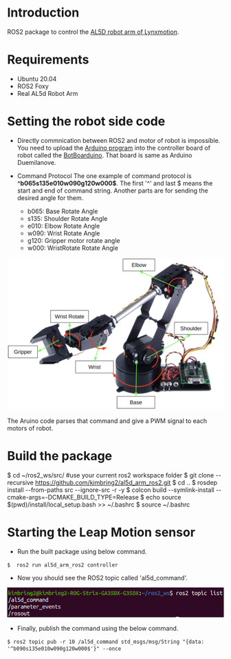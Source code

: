 # Introduction
ROS2 package to control the [AL5D robot arm of Lynxmotion](https://www.robotshop.com/products/lynxmotion-al5d-4-degrees-freedom-robotic-arm-combo-kit).

# Requirements
- Ubuntu 20.04
- ROS2 Foxy
- Real AL5d Robot Arm

# Setting the robot side code
- Directly commnication between ROS2 and motor of robot is impossible. You need to upload the [Arduino program](https://drive.google.com/file/d/1dJOSnEAfzrh7GTa5parboIpwfxzVnE51/view?usp=sharing) into the controller board of robot called the [BotBoarduino](https://www.robotshop.com/products/lynxmotion-botboarduino-robot-controller). That board is same as Arduino Duemilanove.

- Command Protocol
The one example of command protocol is **^b065s135e010w090g120w000$**.
The first '^' and last $ means the start and end of command string. Another parts are for sending the desired angle for them. 
  - b065: Base Rotate Angle
  - s135: Shoulder Rotate Angle
  - e010: Elbow Rotate Angle
  - w090: Wrist Rotate Angle
  - g120: Gripper motor rotate angle
  - w000: WristRotate Rotate Angle

<img src="images/al5d_part.png" width="600">
  
The Aruino code parses that command and give a PWM signal to each motors of robot.
  
# Build the package
$ cd ~/ros2_ws/src/ #use your current ros2 workspace folder
$ git clone  --recursive https://github.com/kimbring2/al5d_arm_ros2.git
$ cd ..
$ rosdep install --from-paths src --ignore-src -r -y
$ colcon build --symlink-install --cmake-args=-DCMAKE_BUILD_TYPE=Release
$ echo source $(pwd)/install/local_setup.bash >> ~/.bashrc
$ source ~/.bashrc
  
# Starting the Leap Motion sensor

- Run the built package using below command.
```
$  ros2 run al5d_arm_ros2 controller
```

- Now you should see the ROS2 topic called 'al5d_command'.
<img src="images/al5d_command.png" width="600">

- Finally, publish the command using the below command.
```
$ ros2 topic pub -r 10 /al5d_command std_msgs/msg/String "{data: '^b090s135e010w090g120w000$'}" --once
```
